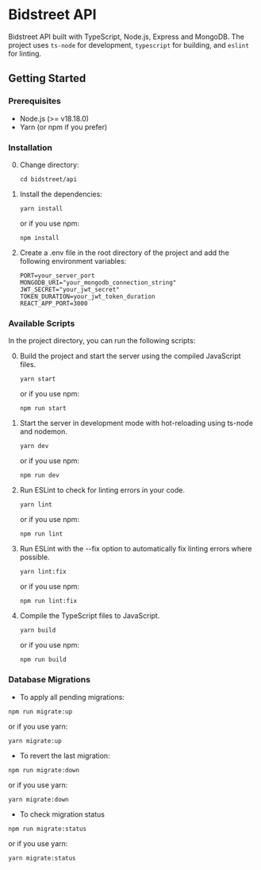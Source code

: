 # Bidstreet API

Bidstreet API built with TypeScript, Node.js, Express and MongoDB. The project uses `ts-node` for development, `typescript` for building, and `eslint` for linting.

## Getting Started

### Prerequisites

- Node.js (>= v18.18.0)
- Yarn (or npm if you prefer)

### Installation

0. Change directory:
   ```
   cd bidstreet/api
   ```
1. Install the dependencies:
   ```
   yarn install
   ```
   or if you use npm:
   ```
   npm install
   ```
2. Create a .env file in the root directory of the project and add the following environment variables:
   ```
   PORT=your_server_port
   MONGODB_URI="your_mongodb_connection_string"
   JWT_SECRET="your_jwt_secret"
   TOKEN_DURATION=your_jwt_token_duration
   REACT_APP_PORT=3000
   ```
### Available Scripts

In the project directory, you can run the following scripts:

0. Build the project and start the server using the compiled JavaScript files.
      ```
      yarn start
      ```
      or if you use npm:
      ```
      npm run start
      ```
1. Start the server in development mode with hot-reloading using ts-node and nodemon.
      ```
      yarn dev
      ```
      or if you use npm:
      ```
      npm run dev
      ```
2. Run ESLint to check for linting errors in your code.
      ```
      yarn lint
      ```
      or if you use npm:
      ```
      npm run lint
      ```
3. Run ESLint with the --fix option to automatically fix linting errors where possible.
      ```
      yarn lint:fix
      ```
      or if you use npm:
      ```
      npm run lint:fix
      ```
4. Compile the TypeScript files to JavaScript.
      ```
      yarn build
      ```
      or if you use npm:
      ```
      npm run build
      ```

### Database Migrations

- To apply all pending migrations:
```
npm run migrate:up
```
or if you use yarn:
```
yarn migrate:up
```
- To revert the last migration:
```
npm run migrate:down
```
or if you use yarn:
```
yarn migrate:down
```
- To check migration status
```
npm run migrate:status
```
or if you use yarn:
```
yarn migrate:status
```
